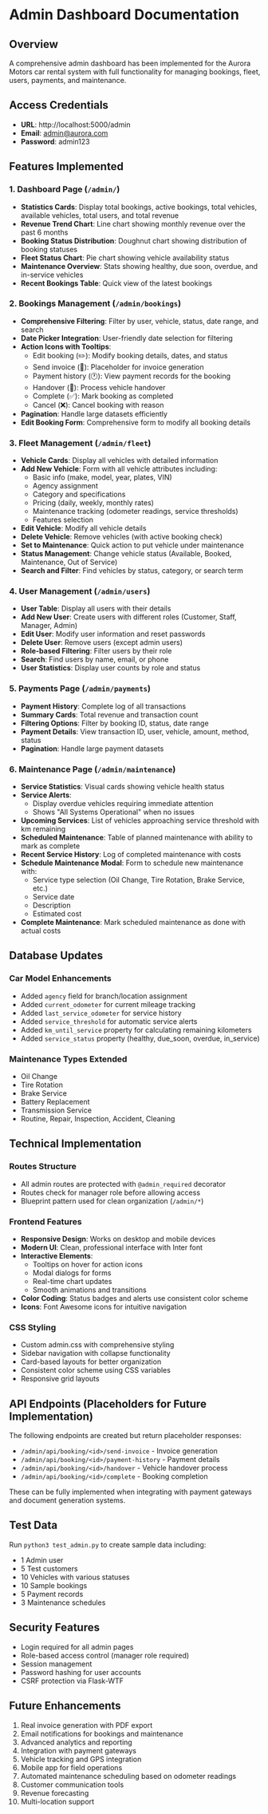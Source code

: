 # Admin Dashboard Documentation

## Overview
A comprehensive admin dashboard has been implemented for the Aurora Motors car rental system with full functionality for managing bookings, fleet, users, payments, and maintenance.

## Access Credentials
- **URL**: http://localhost:5000/admin
- **Email**: admin@aurora.com
- **Password**: admin123

## Features Implemented

### 1. Dashboard Page (`/admin/`)
- **Statistics Cards**: Display total bookings, active bookings, total vehicles, available vehicles, total users, and total revenue
- **Revenue Trend Chart**: Line chart showing monthly revenue over the past 6 months
- **Booking Status Distribution**: Doughnut chart showing distribution of booking statuses
- **Fleet Status Chart**: Pie chart showing vehicle availability status
- **Maintenance Overview**: Stats showing healthy, due soon, overdue, and in-service vehicles
- **Recent Bookings Table**: Quick view of the latest bookings

### 2. Bookings Management (`/admin/bookings`)
- **Comprehensive Filtering**: Filter by user, vehicle, status, date range, and search
- **Date Picker Integration**: User-friendly date selection for filtering
- **Action Icons with Tooltips**: 
  - Edit booking (✏️): Modify booking details, dates, and status
  - Send invoice (📄): Placeholder for invoice generation
  - Payment history (🕐): View payment records for the booking
  - Handover (🔑): Process vehicle handover
  - Complete (✅): Mark booking as completed
  - Cancel (❌): Cancel booking with reason
- **Pagination**: Handle large datasets efficiently
- **Edit Booking Form**: Comprehensive form to modify all booking details

### 3. Fleet Management (`/admin/fleet`)
- **Vehicle Cards**: Display all vehicles with detailed information
- **Add New Vehicle**: Form with all vehicle attributes including:
  - Basic info (make, model, year, plates, VIN)
  - Agency assignment
  - Category and specifications
  - Pricing (daily, weekly, monthly rates)
  - Maintenance tracking (odometer readings, service thresholds)
  - Features selection
- **Edit Vehicle**: Modify all vehicle details
- **Delete Vehicle**: Remove vehicles (with active booking check)
- **Set to Maintenance**: Quick action to put vehicle under maintenance
- **Status Management**: Change vehicle status (Available, Booked, Maintenance, Out of Service)
- **Search and Filter**: Find vehicles by status, category, or search term

### 4. User Management (`/admin/users`)
- **User Table**: Display all users with their details
- **Add New User**: Create users with different roles (Customer, Staff, Manager, Admin)
- **Edit User**: Modify user information and reset passwords
- **Delete User**: Remove users (except admin users)
- **Role-based Filtering**: Filter users by their role
- **Search**: Find users by name, email, or phone
- **User Statistics**: Display user counts by role and status

### 5. Payments Page (`/admin/payments`)
- **Payment History**: Complete log of all transactions
- **Summary Cards**: Total revenue and transaction count
- **Filtering Options**: Filter by booking ID, status, date range
- **Payment Details**: View transaction ID, user, vehicle, amount, method, status
- **Pagination**: Handle large payment datasets

### 6. Maintenance Page (`/admin/maintenance`)
- **Service Statistics**: Visual cards showing vehicle health status
- **Service Alerts**: 
  - Display overdue vehicles requiring immediate attention
  - Shows "All Systems Operational" when no issues
- **Upcoming Services**: List of vehicles approaching service threshold with km remaining
- **Scheduled Maintenance**: Table of planned maintenance with ability to mark as complete
- **Recent Service History**: Log of completed maintenance with costs
- **Schedule Maintenance Modal**: Form to schedule new maintenance with:
  - Service type selection (Oil Change, Tire Rotation, Brake Service, etc.)
  - Service date
  - Description
  - Estimated cost
- **Complete Maintenance**: Mark scheduled maintenance as done with actual costs

## Database Updates

### Car Model Enhancements
- Added `agency` field for branch/location assignment
- Added `current_odometer` for current mileage tracking
- Added `last_service_odometer` for service history
- Added `service_threshold` for automatic service alerts
- Added `km_until_service` property for calculating remaining kilometers
- Added `service_status` property (healthy, due_soon, overdue, in_service)

### Maintenance Types Extended
- Oil Change
- Tire Rotation
- Brake Service
- Battery Replacement
- Transmission Service
- Routine, Repair, Inspection, Accident, Cleaning

## Technical Implementation

### Routes Structure
- All admin routes are protected with `@admin_required` decorator
- Routes check for manager role before allowing access
- Blueprint pattern used for clean organization (`/admin/*`)

### Frontend Features
- **Responsive Design**: Works on desktop and mobile devices
- **Modern UI**: Clean, professional interface with Inter font
- **Interactive Elements**: 
  - Tooltips on hover for action icons
  - Modal dialogs for forms
  - Real-time chart updates
  - Smooth animations and transitions
- **Color Coding**: Status badges and alerts use consistent color scheme
- **Icons**: Font Awesome icons for intuitive navigation

### CSS Styling
- Custom admin.css with comprehensive styling
- Sidebar navigation with collapse functionality
- Card-based layouts for better organization
- Consistent color scheme using CSS variables
- Responsive grid layouts

## API Endpoints (Placeholders for Future Implementation)

The following endpoints are created but return placeholder responses:
- `/admin/api/booking/<id>/send-invoice` - Invoice generation
- `/admin/api/booking/<id>/payment-history` - Payment details
- `/admin/api/booking/<id>/handover` - Vehicle handover process
- `/admin/api/booking/<id>/complete` - Booking completion

These can be fully implemented when integrating with payment gateways and document generation systems.

## Test Data

Run `python3 test_admin.py` to create sample data including:
- 1 Admin user
- 5 Test customers
- 10 Vehicles with various statuses
- 10 Sample bookings
- 5 Payment records
- 3 Maintenance schedules

## Security Features
- Login required for all admin pages
- Role-based access control (manager role required)
- Session management
- Password hashing for user accounts
- CSRF protection via Flask-WTF

## Future Enhancements
1. Real invoice generation with PDF export
2. Email notifications for bookings and maintenance
3. Advanced analytics and reporting
4. Integration with payment gateways
5. Vehicle tracking and GPS integration
6. Mobile app for field operations
7. Automated maintenance scheduling based on odometer readings
8. Customer communication tools
9. Revenue forecasting
10. Multi-location support